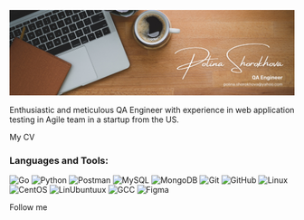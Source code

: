 [![Header](https://github.com/NeFloka/NeFloka/blob/main/assets/Brown%20Wood%20Minimalist%20Profile%20LinkedIn%20Banner%20(1).png)](https://github.com/NeFloka/NeFloka/blob/main/assets/Brown%20Wood%20Minimalist%20Profile%20LinkedIn%20Banner%20(1).png)

Enthusiastic and meticulous QA Engineer with experience in web application testing in Agile team in a startup from the US.

My CV

### Languages and Tools:
![Go](https://img.shields.io/badge/Go-FFFFFF?logo=go)
![Python](https://img.shields.io/badge/Python-FFFFFF?logo=Python)
![Postman](https://img.shields.io/badge/Postman-FFFFFF?logo=Postman)
![MySQL](https://img.shields.io/badge/MySQL-FFFFFF?logo=MySQL)
![MongoDB](https://img.shields.io/badge/MongoDB-FFFFFF?logo=MongoDB)
![Git](https://img.shields.io/badge/Git-FFFFFF?logo=Git)
![GitHub](https://img.shields.io/badge/GitHub-FFFFFF?logo=githubactions)
![Linux](https://img.shields.io/badge/Linux-FFFFFF?logo=Linux)
![CentOS](https://img.shields.io/badge/CentOS-FFFFFF?logo=CentOS)
![LinUbuntuux](https://img.shields.io/badge/Ubuntu-FFFFFF?logo=Ubuntu)
![GCC](https://img.shields.io/badge/GCC-FFFFFF?logo=google)
![Figma](https://img.shields.io/badge/Figma-FFFFFF?logo=Figma)

Follow me

